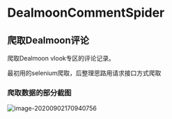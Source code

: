 # DealmoonCommentSpider
## 爬取Dealmoon评论

爬取Dealmoon vlook专区的评论记录。

最初用的selenium爬取，后整理思路用请求接口方式爬取



### 爬取数据的部分截图

![image-20200902170940756](D:\project\DealmoonCommentSpider\screenshots\image-20200902170940756.png)